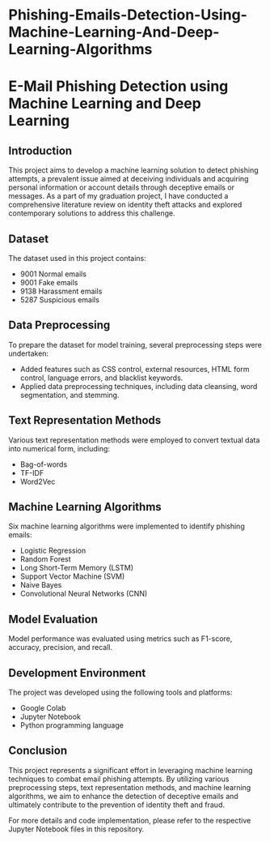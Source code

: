 ﻿# Phishing-Emails-Detection-Using-Machine-Learning-And-Deep-Learning-Algorithms
# E-Mail Phishing Detection using Machine Learning and Deep Learning

## Introduction
This project aims to develop a machine learning solution to detect phishing attempts, a prevalent issue aimed at deceiving individuals and acquiring personal information or account details through deceptive emails or messages. As a part of my graduation project, I have conducted a comprehensive literature review on identity theft attacks and explored contemporary solutions to address this challenge.

## Dataset
The dataset used in this project contains:
- 9001 Normal emails
- 9001 Fake emails
- 9138 Harassment emails
- 5287 Suspicious emails

## Data Preprocessing
To prepare the dataset for model training, several preprocessing steps were undertaken:
- Added features such as CSS control, external resources, HTML form control, language errors, and blacklist keywords.
- Applied data preprocessing techniques, including data cleansing, word segmentation, and stemming.

## Text Representation Methods
Various text representation methods were employed to convert textual data into numerical form, including:
- Bag-of-words
- TF-IDF
- Word2Vec

## Machine Learning Algorithms
Six machine learning algorithms were implemented to identify phishing emails:
- Logistic Regression
- Random Forest
- Long Short-Term Memory (LSTM)
- Support Vector Machine (SVM)
- Naive Bayes
- Convolutional Neural Networks (CNN)

## Model Evaluation
Model performance was evaluated using metrics such as F1-score, accuracy, precision, and recall.

## Development Environment
The project was developed using the following tools and platforms:
- Google Colab
- Jupyter Notebook
- Python programming language

## Conclusion
This project represents a significant effort in leveraging machine learning techniques to combat email phishing attempts. By utilizing various preprocessing steps, text representation methods, and machine learning algorithms, we aim to enhance the detection of deceptive emails and ultimately contribute to the prevention of identity theft and fraud.

For more details and code implementation, please refer to the respective Jupyter Notebook files in this repository.
